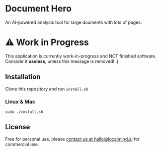 # Document Hero
An AI-powered analysis tool for large douments with lots of pages. 
# ⚠️ Work in Progress 
This application is currently work-in-progress and NOT finished software. Consider it **useless**, unless this message is removed! :)
## Installation
Clone this repository and run `install.sh`
### Linux & Mac
`sudo ./install.sh`
## License
Free for personal use, please [contact us at hello@localmind.ai](mailto:hello@localmind.ai?subject=Document%20Hero%20Commercial%20Use&body=Hello,%0A%0AI'd%20like%20to%20know%20more%20about%20the%20pricing%20and%20conditions%20for%20commercial%20use.%20%0A) for commercial use.
